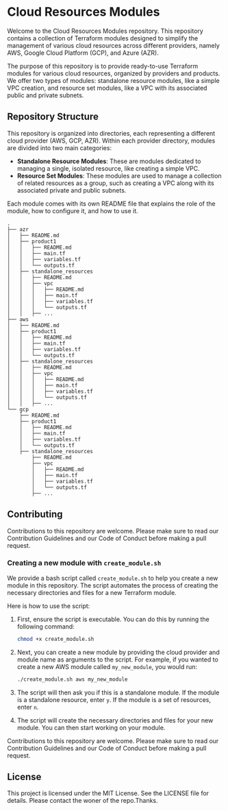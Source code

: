 # Cloud Resources Modules
Welcome to the Cloud Resources Modules repository. This repository contains a collection of Terraform modules designed to simplify the management of various cloud resources across different providers, namely AWS, Google Cloud Platform (GCP), and Azure (AZR).

The purpose of this repository is to provide ready-to-use Terraform modules for various cloud resources, organized by providers and products. We offer two types of modules: standalone resource modules, like a simple VPC creation, and resource set modules, like a VPC with its associated public and private subnets.

## Repository Structure
This repository is organized into directories, each representing a different cloud provider (AWS, GCP, AZR). Within each provider directory, modules are divided into two main categories:

- **Standalone Resource Modules**: These are modules dedicated to managing a single, isolated resource, like creating a simple VPC.
- **Resource Set Modules**: These modules are used to manage a collection of related resources as a group, such as creating a VPC along with its associated private and public subnets.

Each module comes with its own README file that explains the role of the module, how to configure it, and how to use it.

```
.
├── azr
│   ├── README.md
│   ├── product1
│   │   ├── README.md
│   │   ├── main.tf
│   │   ├── variables.tf
│   │   └── outputs.tf
│   ├── standalone_resources
│   │   ├── README.md
│   │   ├── vpc
│   │   │   ├── README.md
│   │   │   ├── main.tf
│   │   │   ├── variables.tf
│   │   │   └── outputs.tf
│   │   ├── ...
├── aws
│   ├── README.md
│   ├── product1
│   │   ├── README.md
│   │   ├── main.tf
│   │   ├── variables.tf
│   │   └── outputs.tf
│   ├── standalone_resources
│   │   ├── README.md
│   │   ├── vpc
│   │   │   ├── README.md
│   │   │   ├── main.tf
│   │   │   ├── variables.tf
│   │   │   └── outputs.tf
│   │   ├── ...
└── gcp
    ├── README.md
    ├── product1
    │   ├── README.md
    │   ├── main.tf
    │   ├── variables.tf
    │   └── outputs.tf
    ├── standalone_resources
        ├── README.md
        ├── vpc
        │   ├── README.md
        │   ├── main.tf
        │   ├── variables.tf
        │   └── outputs.tf
        ├── ...
```

## Contributing
Contributions to this repository are welcome. Please make sure to read our Contribution Guidelines and our Code of Conduct before making a pull request.

### Creating a new module with `create_module.sh`

We provide a bash script called `create_module.sh` to help you create a new module in this repository. The script automates the process of creating the necessary directories and files for a new Terraform module.

Here is how to use the script:

1. First, ensure the script is executable. You can do this by running the following command:

    ```bash
    chmod +x create_module.sh
    ```

2. Next, you can create a new module by providing the cloud provider and module name as arguments to the script. For example, if you wanted to create a new AWS module called `my_new_module`, you would run:

    ```bash
    ./create_module.sh aws my_new_module
    ```

3. The script will then ask you if this is a standalone module. If the module is a standalone resource, enter `y`. If the module is a set of resources, enter `n`.

4. The script will create the necessary directories and files for your new module. You can then start working on your module.

Contributions to this repository are welcome. Please make sure to read our Contribution Guidelines and our Code of Conduct before making a pull request.


## License
This project is licensed under the MIT License. See the LICENSE file for details. Please contact the woner of the repo.Thanks.

